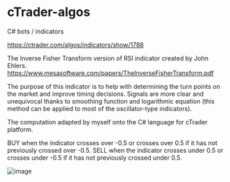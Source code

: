 # cTrader-algos
C# bots / indicators

https://ctrader.com/algos/indicators/show/1788

The Inverse Fisher Transform version of RSI indicator created by John Ehlers. 
https://www.mesasoftware.com/papers/TheInverseFisherTransform.pdf

The purpose of this indicator is to help with determining the turn points on the market and improve timing decisions. 
Signals are more clear and unequivocal thanks to smoothing function and logarithmic equation (this method can be applied to most of the oscillator-type indicators).

The computation adapted by myself onto the C# language for cTrader platform.

BUY when the indicator crosses over -0.5 or crosses over 0.5 if it has not previously crossed over -0.5.
SELL when the indicator crosses under 0.5 or crosses under -0.5 if it has not previously crossed under 0.5.

![image](https://user-images.githubusercontent.com/88622607/131832253-c32f42ac-901d-4ba3-8021-a77ee4fd1d8b.png)
